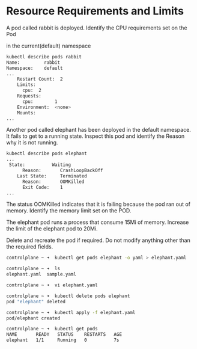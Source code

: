# Resource Requirements and Limits

A pod called rabbit is deployed. Identify the CPU requirements set on the Pod

in the current(default) namespace
```bash
kubectl describe pods rabbit
Name:         rabbit
Namespace:    default
...
    Restart Count:  2
    Limits:
      cpu:  2
    Requests:
      cpu:        1
    Environment:  <none>
    Mounts:
...
```

Another pod called elephant has been deployed in the default namespace. It fails to get to a running state. Inspect this pod and identify the Reason why it is not running.
```bash
kubectl describe pods elephant
...
 State:          Waiting
      Reason:       CrashLoopBackOff
    Last State:     Terminated
      Reason:       OOMKilled
      Exit Code:    1
...
```
The status OOMKilled indicates that it is failing because the pod ran out of memory. Identify the memory limit set on the POD.



The elephant pod runs a process that consume 15Mi of memory. Increase the limit of the elephant pod to 20Mi.



Delete and recreate the pod if required. Do not modify anything other than the required fields.

```bash
controlplane ~ ➜  kubectl get pods elephant -o yaml > elephant.yaml

controlplane ~ ➜  ls
elephant.yaml  sample.yaml

controlplane ~ ➜  vi elephant.yaml 

controlplane ~ ➜  kubectl delete pods elephant 
pod "elephant" deleted

controlplane ~ ➜  kubectl apply -f elephant.yaml 
pod/elephant created

controlplane ~ ➜  kubectl get pods
NAME       READY   STATUS    RESTARTS   AGE
elephant   1/1     Running   0          7s
```

